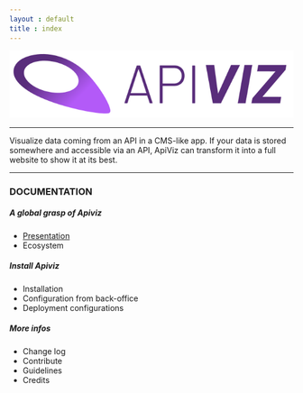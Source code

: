 ```yaml
---
layout : default
title : index
---
```



![APIVIZ-BRAND](./static/logos/logo_apiviz_15.png)

-------

Visualize data coming from an API in a CMS-like app. 
If your data is stored somewhere and accessible via an API, ApiViz can transform it into a full website to show it at its best. 

--------

### DOCUMENTATION 


##### A global grasp of Apiviz
- [Presentation](/documentation/gh_pages/PRESENTATION.md)
- Ecosystem

##### Install Apiviz
- Installation
- Configuration from back-office
- Deployment configurations

##### More infos
- Change log
- Contribute
- Guidelines
- Credits


